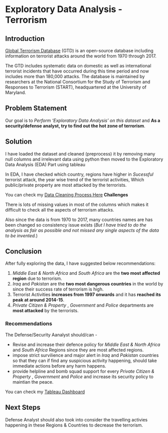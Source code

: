 # Exploratory Data Analysis - Terrorism

## Introduction

[Global Terrorism Database](https://bit.ly/2TK5Xn5) (GTD) is an open-source database including information on terrorist attacks around the world from 1970 through 2017. 

The GTD includes systematic data on domestic as well as international terrorist incidents that have occurred during this time period and now includes more than 180,000 attacks. The database is maintained by researchers at the National Consortium for the Study of Terrorism and Responses to Terrorism (START), headquartered at the University of Maryland.
## Problem Statement

Our goal is to _Perform ‘Exploratory Data Analysis’ on this dataset_ and __As a security/defense analyst, try to find out the hot zone of terrorism__.

## Solution

I have loaded the dataset and cleaned (preprocess) it  by removing many null columns and irrelevant data using python then moved to the Exploratory Data Analysis (EDA) Part using tableau

In EDA, I have checked which country, regions have higher in _Sucessful_ terrorist attack, the year wise trend of the terrorist activities, Which public/private property are most attacked by the terrorists.

You can check my [Data Cleaning Process Here](https://github.com/IronStark007/Data-Analyst-Portfolio/blob/master/Exploratory%20Data%20Analysis%20-%20Terrorism/Data_Cleaning_Terrorism.ipynb)
__Challenges__

There is lots of missing values in most of the columns which makes it difficult to check all the aspects of terrorism attacks. 

Also since the data is from 1970 to 2017, many countries names are has been changed so consistency issue exists 
(_But I have tried to do the analysis as fair as possible and not missed any single aspects of the data to be invented._) 

## Conclusion

After fully exploring the data, I have suggested below recommendations:

1. _Middle East & North Africa_ and _South Africa_ are the __two most affected region__ due to terrorism.
2. _Iraq_ and _Pakistan_ are the __two most dangerous countries__ in the world by since their success rate of terrorism is high.
3. Terrorist Activities __increases from 1997 onwards__ and it has __reached its peak at around 2014-15__.
4. _Private Citizen & Property_ , _Government_ and _Police_ departments are __most attacked__ by the terrorists.


### Recommendations
The Defense/Security Aanalyst should/can - 
- Revise and increase their defence policy for _Middle East & North Africa_ and _South Africa_ Regions since they are most affected regions.
- impose strict survilience and major alert in _Iraq_ and _Pakistan_ countries so that they can if find any suspicious activity happening, should take immediate actions before any harm happens.
- provide helpline and bomb squad support for every _Private Citizen & Property_ , _Government_ and _Police_ and increase its security policy to maintian the peace.

You can check my [Tableau Dashboard](https://public.tableau.com/views/ExploratoryDataAnalysis-Terrorism_16243647690970/Dashboard?:language=en-US&:display_count=n&:origin=viz_share_link)


<!-- You can check my Presentation - [Here](https://docs.google.com/presentation/d/1lFHJKADEmFr5k7nHMkYPuCs6T6EQmXsY1LFQYwqIldM/edit?usp=sharing) -->

## Next Steps

Defense Analyst should also took into consider the travelling activies happening in these Regions & Countries to decrease the terrorism.
